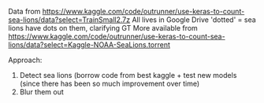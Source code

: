 Data from https://www.kaggle.com/code/outrunner/use-keras-to-count-sea-lions/data?select=TrainSmall2.7z
All lives in Google Drive
'dotted' = sea lions have dots on them, clarifying GT
More available from https://www.kaggle.com/code/outrunner/use-keras-to-count-sea-lions/data?select=Kaggle-NOAA-SeaLions.torrent

Approach:
1. Detect sea lions (borrow code from best kaggle + test new models (since there has been so much improvement over time)
2. Blur them out 

